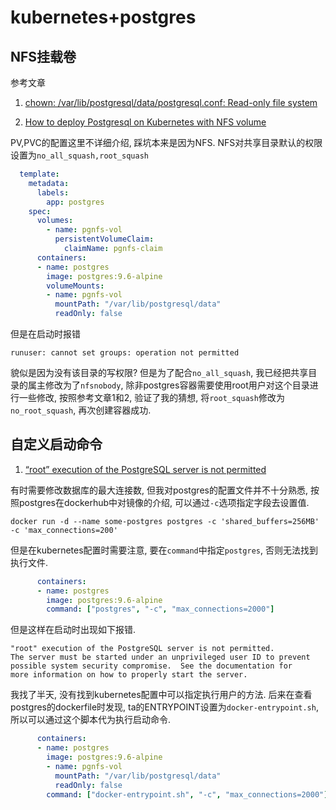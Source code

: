 # kubernetes+postgres

## NFS挂载卷

参考文章

1. [chown: /var/lib/postgresql/data/postgresql.conf: Read-only file system](https://stackoverflow.com/questions/51884999/chown-var-lib-postgresql-data-postgresql-conf-read-only-file-system)

2. [How to deploy Postgresql on Kubernetes with NFS volume](https://stackoverflow.com/questions/51725559/how-to-deploy-postgresql-on-kubernetes-with-nfs-volume)

PV,PVC的配置这里不详细介绍, 踩坑本来是因为NFS. NFS对共享目录默认的权限设置为`no_all_squash,root_squash`

```yaml
  template:
    metadata:
      labels:
        app: postgres
    spec:
      volumes:
        - name: pgnfs-vol
          persistentVolumeClaim:
            claimName: pgnfs-claim
      containers:
      - name: postgres
        image: postgres:9.6-alpine
        volumeMounts:
        - name: pgnfs-vol
          mountPath: "/var/lib/postgresql/data"
          readOnly: false 
```

但是在启动时报错

```
runuser: cannot set groups: operation not permitted
```

貌似是因为没有该目录的写权限? 但是为了配合`no_all_squash`, 我已经把共享目录的属主修改为了`nfsnobody`, 除非postgres容器需要使用root用户对这个目录进行一些修改, 按照参考文章1和2, 验证了我的猜想, 将`root_squash`修改为`no_root_squash`, 再次创建容器成功.

## 自定义启动命令

1. [“root” execution of the PostgreSQL server is not permitted](https://stackoverflow.com/questions/28311825/root-execution-of-the-postgresql-server-is-not-permitted)

有时需要修改数据库的最大连接数, 但我对postgres的配置文件并不十分熟悉, 按照postgres在dockerhub中对镜像的介绍, 可以通过`-c`选项指定字段去设置值.

```
docker run -d --name some-postgres postgres -c 'shared_buffers=256MB' -c 'max_connections=200'
```

但是在kubernetes配置时需要注意, 要在`command`中指定`postgres`, 否则无法找到执行文件.

```yaml
      containers:
      - name: postgres
        image: postgres:9.6-alpine
        command: ["postgres", "-c", "max_connections=2000"]
```

但是这样在启动时出现如下报错.

```
"root" execution of the PostgreSQL server is not permitted.
The server must be started under an unprivileged user ID to prevent
possible system security compromise.  See the documentation for
more information on how to properly start the server.
```

我找了半天, 没有找到kubernetes配置中可以指定执行用户的方法. 后来在查看postgres的dockerfile时发现, ta的ENTRYPOINT设置为`docker-entrypoint.sh`, 所以可以通过这个脚本代为执行启动命令.

```yaml
      containers:
      - name: postgres
        image: postgres:9.6-alpine
        - name: pgnfs-vol
          mountPath: "/var/lib/postgresql/data"
          readOnly: false 
        command: ["docker-entrypoint.sh", "-c", "max_connections=2000"]
```